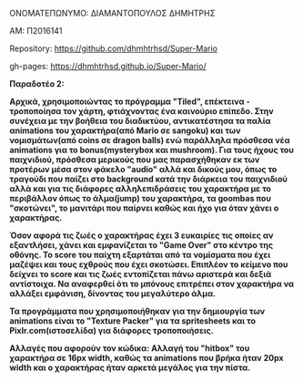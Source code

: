 ΟΝΟΜΑΤΕΠΩΝΥΜΟ: ΔΙΑΜΑΝΤΟΠΟΥΛΟΣ ΔΗΜΗΤΡΗΣ

ΑΜ: Π2016141

Repository: https://github.com/dhmhtrhsd/Super-Mario

gh-pages: https://dhmhtrhsd.github.io/Super-Mario/




<b>Παραδοτέο 2:<b>
  
  
   Αρχικά, χρησιμοποιώντας το πρόγραμμα "Tiled", επέκτεινα - τροποποίησα τον χάρτη, φτιάχνοντας ένα καινούριο επίπεδο. Στην συνέχεια με την βοήθεια του διαδικτύου, αντικατέστησα τα παλία αnimations του χαρακτήρα(από Mario σε sangoku) και των νομισμάτων(από coins σε dragon balls) ενώ παράλληλα πρόσθεσα νέα animations για το bonus(mysterybox και mushroom). Για τους ήχους του παιχνιδιού, πρόσθεσα μερικούς που μας παρασχήθηκαν εκ των προτέρων μέσα στον φάκελο "audio" αλλά και δικούς μου, όπως το τραγούδι που παίζει στο background κατά την διάρκεια του παιχνιδιού αλλά και για τις διάφορες αλληλεπιδράσεις του χαρακτήρα με το περιβάλλον όπως το άλμα(jump) του χαρακτήρα, τα goombas που "σκοτώνει", το μανιτάρι που παίρνει καθώς και ήχο για όταν χάνει ο χαρακτήρας.
  
  Όσον αφορά τις ζωές ο χαρακτήρας έχει 3 ευκαιρίες τις οποίες αν εξαντλήσει, χάνει και εμφανίζεται το "Game Over" στο κέντρο της οθόνης. Το score του παίχτη εξαρτάται από τα νομίσματα που έχει μαζέψει και τους εχθρούς που έχει σκοτώσει. Επιπλέον το κείμενο που δείχνει το score και τις ζωές εντοπίζεται πάνω αριστερά και δεξιά αντίστοιχα. Να αναφερθεί ότι το μπόνους επιτρέπει στον χαρακτήρα να αλλάξει εμφάνιση, δίνοντας του μεγαλύτερο άλμα.
  
  
  Τα προγράμματα που χρησιμοποιήθηκαν για την δημιουργία των animations είναι το "Texture Packer" για τα spritesheets και τo             Pixlr.com(ιστοσελίδα) για διάφορες τροποποιήσεις.
  
  
Αλλαγές που αφορούν τον κώδικα: 
    Αλλαγή του "hitbox" του χαρακτήρα σε 16px width, καθώς τα animations που βρήκα ήταν 20px width και ο χαρακτήρας ήταν αρκετά μεγάλος   για την πίστα.
  
  


  
